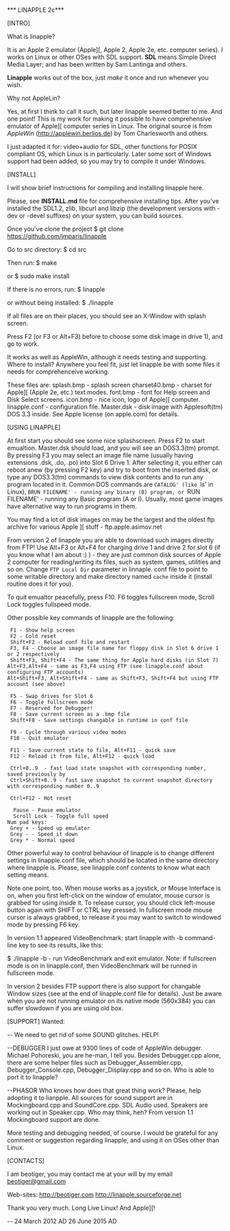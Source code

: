 *** LINAPPLE 2c***

[INTRO]

What is linapple?

It is an Apple 2 emulator (Apple][, Apple 2, Apple 2e, etc. computer series). I works on Linux or other OSes with SDL support. **SDL** means Simple Direct Media Layer; and has been written by Sam Lantinga and others.

**Linapple** works out of the box, just *make* it once and run whenever you wish.

Why not AppleLin?

Yes, at first I think to call it such, but later linapple seemed better to me. And one point! This is my work for making it possible to have comprehensive emulator of Apple][ computer series in Linux.
The original source is from *AppleWin* (http://applewin.berlios.de) by Tom Charlesworth and others.

I just adapted it for: video+audio for SDL, other functions for POSIX compliant OS, which Linux is in particularly.
Later some sort of Windows support had been added, so you may try to compile it under Windows.

[INSTALL]

I will show brief instructions for compiling and installing linapple here.

Please, see **INSTALL.md** file for comprehensive installing tips.
After you've installed the SDL1.2, zlib, libcurl and libzip (the development versions with -dev or -devel suffixes) on your system, you can build sources.

Once you've clone the project
$ git clone https://github.com/jmparis/linapple

Go to src directory:
$ cd src

Then run:
$ make

or
$ sudo make install

If there is no errors, run:
$ linapple

or without being installed:
$ ./linapple

If all files are on their places, you should see an X-Window with splash screen. 

Press F2 (or F3 or Alt+F3) before to choose some disk image in drive 1), and go to work.

It works as well as AppleWin, although it needs testing and supporting.
Where to install? Anywhere you feel fit,  just let linapple be with some files it needs for comprehenceive working.

These files are:
splash.bmp 		- splash screen
charset40.bmp		- charset for Apple][ (Apple 2e, etc.) text modes.
font.bmp			- font for Help screen and Disk Select screens.
icon.bmp			- nice icon, logo of Apple][ computer.
linapple.conf		- configuration file.
Master.dsk			- disk image with Applesoft(tm) DOS 3.3 inside. See Apple license (on apple.com) for details.

[USING LINAPPLE]

At first start you should see some nice splashscreen. Press F2 to start emualtion. Master.dsk should load, and you will see an DOS3.3(tm) prompt. By pressing F3 you may select an image file name (usually having extensions .dsk, .do, .po) into Slot 6 Drive 1. After selecting it, you either can reboot anew (by pressing F2 key) and try to boot from the inserted disk, or type any DOS3.3(tm) commands to view disk contents and to run any program located in it. Common DOS commands are `CATALOG' (like `ls' in Linux), `BRUN FILENAME' - running any binary (B) program, or `RUN FILENAME' - running any Basic program (A or I). Usually, most game images have alternative way to run programs in them.

You may find a lot of disk images on may be the largest and the oldest ftp archive for various Apple ][ stuff - ftp.apple.asimov.net

From version 2 of linapple you are able to download such images directly from FTP! Use Alt+F3 or Alt+F4 for charging drive 1 and drive 2 for slot 6 (if you know what I am about :) ) - they are just common disk sources of Apple 2 computer for reading/writing its files, such as system, games, utilities and so on. Change `FTP Local Dir` parameter in linnaple. conf file to point to some writable directory and make directory named `cache` inside it (install routine does it for you).

To quit emualtor peacefully, press F10. F6 toggles fullscreen mode, Scroll Lock toggles fullspeed mode.

Other possible key commands of linapple are the following:

     F1 - Show help screen
     F2 - Cold reset
     Shift+F2 - Reload conf file and restart
     F3, F4 - Choose an image file name for floppy disk in Slot 6 drive 1 or 2 respectively
     Shift+F3, Shift+F4 - The same thing for Apple hard disks (in Slot 7)
	Alt+F3,Alt+F4 - same as F3,F4 using FTP (see linapple.conf about configuring FTP accounts)
	Alt+Shift+F3, Alt+Shift+F4 - same as Shift+F3, Shift+F4 but using FTP account (see above)

     F5 - Swap drives for Slot 6
     F6 - Toggle fullscreen mode
     F7 - Reserved for Debugger!
     F8 - Save current screen as a .bmp file
     Shift+F8 - Save settings changable in runtime in conf file
     
     F9 - Cycle through various video modes
     F10 - Quit emulator

     F11 - Save current state to file, Alt+F11 - quick save
     F12 - Reload it from file, Alt+F12 - quick load

     Ctrl+0..9	- fast load state snapshot with corresponding number, saved previously by
     Ctrl+Shift+0..9 - fast save snapshot to current snapshot directory with corresponding number 0..9

     Ctrl+F12 - Hot reset

      Pause - Pause emulator
      Scroll Lock - Toggle full speed
    Num pad keys:
     Grey + - Speed up emulator
     Grey - - Speed it down
     Grey * - Normal speed

Other powerful way to control behaviour of linapple is to change different settings in linapple.conf file, which should be located in the same directory where linapple is. Please, see linapple.conf contents to know what each setting means.

Note one point, too. When mouse works as a joystick, or Mouse Interface is on, when you first left-click on the window of emulator, mouse cursor is grabbed for using inside it. To release cursor, you should click left-mouse button again with SHIFT or CTRL key pressed. In fullscreen mode mouse cursor is always grabbed, to release it you may want to switch to windowed mode by pressing F6 key.

In version 1.1 appeared VideoBenchmark: start linapple with -b command-line key to see its results, like this:

$ ./linapple -b		- run VideoBenchmark and exit emulator. Note: if fullscreen mode is on in linapple.conf, then
			  VideoBenchmark will be runned in fullscreen mode.

In version 2 besides FTP support there is also support for changable Window sizes (see at the end of linapple.conf file for details).
Just be aware when you are not running emulator on its native mode (560x384) you can suffer slowdown if you are using old box.

[SUPPORT]
Wanted:

-- We need to get rid of some SOUND glitches. HELP!

--DEBUGGER
		I just owe at 9300 lines of code of AppleWin debugger. Michael Pohoreski, you are he-man, I tell you.
		Besides Debugger.cpp alone, there are some helper files such as Debugger_Assembler.cpp,
		Debugger_Console.cpp, Debugger_Display.cpp and so on. Who is able to port it to linapple?

--PHASOR
		Who knows how does that great thing work? Please, help adopting it to lianpple.
   		All sources for	sound support are in Mockingboard.cpp and SoundCore.cpp.
		SDL Audio used. Speakers are working out in Speaker.cpp. Who may think, heh?
		From version 1.1 Mockingboard support are done.

More testing and debugging needed, of course. I would be grateful for any comment or suggestion regarding linapple, and using it on OSes other than Linux.

[CONTACTS]

I am beotiger, you may contact me at your will by my email beotiger@gmail.com

Web-sites:
http://beotiger.com
http://linapple.sourceforge.net

Thank you very much.
Long Live Linux!
And Apple][!

--
24 March 2012 AD
26 June 2015 AD
